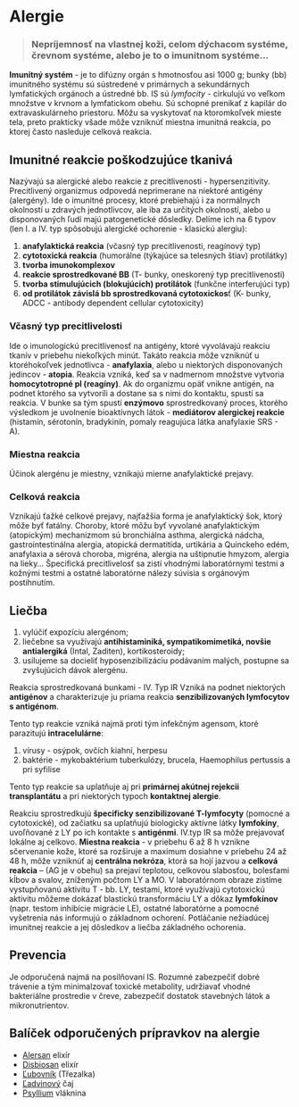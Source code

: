 Alergie
=======


> ### Nepríjemnosť na vlastnej koži, celom dýchacom systéme, črevnom systéme, alebo je to o imunitnom systéme...
> 
> 

**Imunitný systém** - je to difúzny orgán s hmotnosťou asi 1000 g; bunky (bb)
imunitného systému sú sústredené v primárnych a sekundárnych lymfatických
orgánoch a ústredné bb. IS sú *lymfocity* - cirkulujú vo veľkom množstve v
krvnom a lymfatickom obehu. Sú schopné prenikať z kapilár do extravaskulárneho
priestoru.   Môžu sa vyskytovať na ktoromkoľvek mieste tela, preto prakticky
všade môže vzniknúť miestna imunitná reakcia, po ktorej často nasleduje celková
reakcia.

Imunitné reakcie poškodzujúce tkanivá
-------------------------------------

Nazývajú sa alergické alebo reakcie z precitlivenosti - hypersenzitivity.
Precitlivený organizmus odpovedá neprimerane na niektoré antigény (alergény).
Ide o imunitné procesy, ktoré prebiehajú i za normálnych okolností u zdravých
jednotlivcov, ale iba za určitých okolností, alebo u disponovaných ľudí majú
patogenetické dôsledky. Delíme ich na 6 typov (len I. a IV. typ spôsobujú
alergické ochorenie - klasickú alergiu):

1. **anafylaktická reakcia** (včasný typ precitlivenosti, reagínový typ)
2. **cytotoxická reakcia** (humorálne (týkajúce sa telesných štiav) protilátky)
3. **tvorba imunokomplexov**
4. **reakcie sprostredkované BB** (T- bunky, oneskorený typ precitlivenosti)
5. **tvorba stimulujúcich (blokujúcich) protilátok** (funkčne interferujúci typ)
6. **od protilátok závislá bb sprostredkovaná cytotoxickos**ť (K- bunky, ADCC - antibody dependent cellular cytotoxicity)

### Včasný typ precitlivelosti

Ide o imunologickú precitlivenosť na antigény, ktoré vyvolávajú reakciu tkanív v
priebehu niekoľkých minút. Takáto reakcia môže vzniknúť u ktoréhokoľvek
jednotlivca - **anafylaxia**, alebo u niektorých disponovaných jedincov -
**atopia**. Reakcia vzniká, keď sa v nadmernom množstve vytvoria
**homocytotropné pl (reagíny)**. Ak do organizmu opäť vnikne antigén, na podnet
ktorého sa vytvorili a dostane sa s nimi do kontaktu, spustí sa reakcia. V bunke
sa tým spustí **enzýmovo** sprostredkovaný proces, ktorého výsledkom je
uvolnenie bioaktívnych látok - **mediátorov alergickej reakcie** (histamín,
sérotonín, bradykinín, pomaly reagujúca látka anafylaxie SRS - A).

### Miestna reakcia

Účinok alergénu je miestny, vznikajú mierne anafylaktické prejavy.

### Celková reakcia

Vznikajú ťažké celkové prejavy, najťažšia forma je anafylaktický šok, ktorý môže
byť fatálny.   Choroby, ktoré môžu byť vyvolané anafylaktickým (atopickým)
mechanizmom sú bronchiálna asthma, alergická nádcha, gastrointestinálna alergia,
atopická dermatitída, urtikária a Quinckeho edém, anafylaxia a sérová choroba,
migréna, alergia na uštipnutie hmyzom, alergia na lieky… Špecifická
precitlivelosť sa zistí vhodnými laboratórnymi testmi a kožnými testmi a ostatné
laboratórne nálezy súvisia s orgánovým postihnutím.

Liečba
------

1. vylúčiť expozíciu alergénom;
2. liečebne sa využívajú **antihistaminiká, sympatikomimetiká, novšie antialergiká** (Intal, Zaditen), kortikosteroidy;
3. usilujeme sa docieliť hyposenzibilizáciu podávaním malých, postupne sa zvyšujúcich dávok alergénu.

Reakcia sprostredkovaná bunkami - IV. Typ IR   Vzniká na podnet niektorých
**antigénov** a charakterizuje ju priama reakcia **senzibilizovaných lymfocytov
s antigénom**.

Tento typ reakcie vzniká najmä proti tým infekčným agensom, ktoré parazitujú
**intracelulárne**:

1. vírusy - osýpok, ovčích kiahní, herpesu
2. baktérie - mykobaktérium tuberkulózy, brucela, Haemophilus pertussis a pri syfilise

Tento typ reakcie sa uplatňuje aj pri **primárnej akútnej rejekcii
transplantátu** a pri niektorých typoch **kontaktnej alergie**.

Reakciu sprostredkujú **špecificky senzibilizované T-lymfocyty** (pomocné a
cytotoxické), od začiatku sa uplatňujú biologicky aktívne látky **lymfokíny**,
uvoľňované z LY po ich kontakte s **antigénmi**. IV.typ IR sa môže prejavovať
lokálne aj celkovo. **Miestna reakcia** - v priebehu 6 až 8 h vznikne
sčervenanie kože, ktoré sa rozširuje a maximum dosiahne v priebehu 24 až 48 h,
môže vzniknúť aj **centrálna nekróza**, ktorá sa hojí jazvou a **celková
reakcia** – (AG je v obehu) sa prejaví teplotou, celkovou slabosťou, bolesťami
kĺbov a svalov, zníženým počtom LY a MO. V laboratórnom obraze zistíme
vystupňovanú aktivitu T - bb. LY, testami, ktoré využívajú cytotoxickú aktivitu
môžeme dokázať blastickú transformáciu LY a dôkaz **lymfokínov** (napr. testom
inhibície migrácie LE), ostatné laboratórne a pomocné vyšetrenia nás informujú o
základnom ochorení. Potláčanie nežiadúcej imunitnej reakcie a jej dôsledkov a
liečba základného ochorenia.

Prevencia
---------

Je odporučená najmä na posilňovaní IS. Rozumné zabezpečiť dobré trávenie a tým
minimalzovať toxické metabolity, udržiavať vhodné bakteriálne prostredie v
čreve, zabezpečiť dostatok stavebných látok a mikronutrientov.

Balíček odporučených prípravkov na alergie
------------------------------------------

* [Alersan](../elixiry/alersan) elixír
* [Disbiosan](../elixiry/disbiosan) elixír
* [Ľubovník](../tinktury/lubovnik) (Třezalka)
* [Ľadvinový](../caje/ladviny) čaj
* [Psyllium](../caje/psyllium) vláknina

